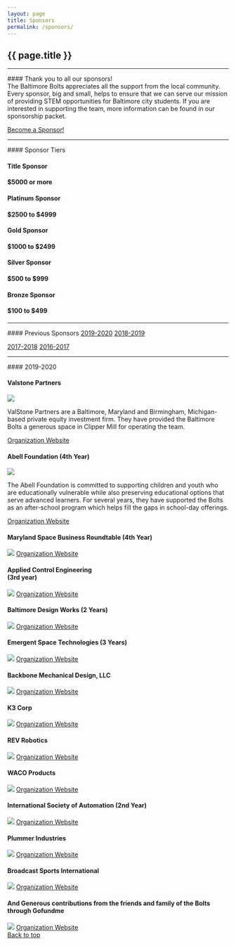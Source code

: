 ```yaml
---
layout: page
title: Sponsors
permalink: /sponsors/
---
```


<div class="container" markdown="1">
<section class="card bg-light page-card p-4" id="sponsors-page" markdown="1">

<h1 class="mx-auto">{{ page.title }}</h1>
<hr class="p-0">
<div class="text-center" markdown="1">
#### Thank you to all our sponsors!
<br>
The Baltimore Bolts appreciates all the support from the local community. Every sponsor, big and small, helps to ensure that we can serve our mission of providing STEM opportunities for Baltimore city students. If you are interested in supporting the team, more information can be found in our sponsorship packet.
</div>


<a href="https://drive.google.com/file/d/1LxHRz5hKqIseyxABPb-kKic2kLbQGTGN/view?usp=sharing" class="btn btn-primary w-100 text-light bg-theme">Become a Sponsor!</a>

<hr>
<div class="text-center" markdown="1">
#### Sponsor Tiers
</div>

<div class="container">
    <div class="row">
        <div class="col-md">
            <div class="card">
                <div class="card-header bg-theme">
                    <div class="row">
                        <div class="col-md">
                            <h4 class="card-title text-center text-light m-0">Title Sponsor</h4>
                        </div>
                        <div class="col-md">
                            <h4 class="card-title text-center text-light m-0">$5000 or more</h4>
                        </div>
                    </div>
                </div>
                <div class="card-header bg-dark">
                    <div class="row">
                        <div class="col-md">
                            <h4 class="card-title text-center text-light m-0">Platinum Sponsor</h4>
                        </div>
                        <div class="col-md">
                            <h4 class="card-title text-center text-light m-0">$2500 to $4999</h4>
                        </div>
                    </div>
                </div>
                <div class="card-header bg-warning">
                    <div class="row">
                        <div class="col-md">
                            <h4 class="card-title text-center text-light m-0">Gold Sponsor</h4>
                        </div>
                        <div class="col-md">
                            <h4 class="card-title text-center text-light m-0">$1000 to $2499</h4>
                        </div>
                    </div>
                </div>
                <div class="card-header bg-light">
                    <div class="row">
                        <div class="col-md">
                            <h4 class="card-title text-center text-dark m-0">Silver Sponsor</h4>
                        </div>
                        <div class="col-md">
                            <h4 class="card-title text-center text-dark m-0">$500 to $999</h4>
                        </div>
                    </div>
                </div>
                <div class="card-header bg-bronze">
                    <div class="row">
                        <div class="col-md">
                            <h4 class="card-title text-center text-light m-0">Bronze Sponsor</h4>
                        </div>
                        <div class="col-md">
                            <h4 class="card-title text-center text-light m-0">$100 to $499</h4>
                        </div>
                    </div>
                </div>
            </div>
        </div>
    </div>
</div>

<hr>

<div class="text-center" markdown="1">
#### Previous Sponsors
<a type="button" class="btn btn-primary text-light bg-theme pt-2" href="/sponsors/">2019-2020</a>
<a type="button" class="btn btn-primary text-light bg-theme pt-2" href="/sponsors18-19/">2018-2019</a>

<a type="button" class="btn btn-primary text-light bg-theme pt-2" href="/sponsors17-18/">2017-2018</a>
<a type="button" class="btn btn-primary text-light bg-theme pt-2" href="/sponsors16-17/">2016-2017</a>
</div>





<hr>
<div class="text-center" markdown="1">
#### 2019-2020
</div>


<div class="container">
<!------------------------>
<div class="row">
    <div class="col-md">
        <div class="card mb-4 sponsor-title">
            <div class="card-header bg-theme"><h4 class="card-title text-center text-light m-0">Valstone Partners</h4></div>
            <div class="card-body">
                <div class="row">
                    <div class="col-md">
                        <img src="/assets/img/Logos/00-Title-ValStone_small.png" class="d-flex img-fluid mx-auto mb-2 rounded"/>
                    </div>
                    <div class="col-md">
                        <p class="card-text">ValStone Partners are a Baltimore, Maryland and Birmingham, Michigan-based private equity investment firm. They have provided the Baltimore Bolts a generous space in Clipper Mill for operating the team.</p>
                        <a href="https://valstonepartners.com/" target="_blank" class="btn btn-primary w-100 text-light bg-theme">Organization Website</a>
                    </div>
                </div>
            </div>
        </div>
    </div>
</div>
<!------------------------>
<div class="row">
    <div class="col-md">
        <div class="card mb-4 sponsor-title">
            <div class="card-header bg-theme"><h4 class="card-title text-center text-light m-0">Abell Foundation (4th Year)</h4></div>
            <div class="card-body">
                <div class="row">
                    <div class="col-md">
                        <img src="/assets/img/sponsors/abell-foundation.png" class="d-flex img-fluid mx-auto mb-2 rounded"/>
                    </div>
                    <div class="col-md">
                        <p class="card-text">The Abell Foundation is committed to supporting children and youth who are educationally vulnerable while also preserving educational options that serve advanced learners. For several years, they have supported the Bolts as an after-school program which helps fill the gaps in school-day offerings.</p>
                        <a target="_blank" href="https://www.abell.org/education" class="btn btn-primary w-100 text-light bg-theme">Organization Website</a>
                    </div>
                </div>
            </div>
        </div>
    </div>
</div>
<!------------------------>
<div class="row">
<div class="col-md">
        <div class="card mb-4">
            <div class="card-header bg-dark"><h4 class="card-title text-center text-light m-0 p-0 ">Maryland Space Business Roundtable (4th Year)</h4></div>
            <div class="card-body">
                <div class="row">
                    <div class="col-md">
                        <img src="/assets/img/sponsors/msbr.png" class="d-flex img-fluid mx-auto mb-2 rounded"/>
                        <a target="_blank" href="http://www.mdspace.org/stem-education.html" class="btn btn-primary w-100 text-light bg-dark">Organization Website</a>
                    </div>
                </div>
            </div>
        </div>
    </div>
    <div class="col-md">
        <div class="card mb-4">
            <div class="card-header bg-warning"><h4 class="card-title text-center text-light m-0 p-0">Applied Control Engineering <br> (3rd year)</h4></div>
            <div class="card-body">
                <div class="row">
                    <div class="col-md">
                        <img src="/assets/img/sponsors/applied-control-engineering.png" class="d-flex img-fluid mx-auto mb-2 rounded"/>
                        <a target="_blank" href="https://www.ace-net.com/" class="btn btn-primary w-100 text-light bg-warning">Organization Website</a>
                    </div>
                </div>
            </div>
        </div>
    </div>
</div>
<!------------------------>
<div class="row">
    <div class="col-md">
        <div class="card mb-4">
            <div class="card-header bg-warning"><h4 class="card-title text-center text-light m-0 p-0 ">Baltimore Design Works (2 Years)</h4></div>
            <div class="card-body">
                <div class="row">
                    <div class="col-md">
                        <img src="/assets/img/sponsors/baltimore-design-works.png" class="d-flex img-fluid mx-auto mb-2 rounded"/>
                        <a target="_blank" href="http://www.baltimoredesignworks.com/" class="btn btn-primary w-100 text-light bg-warning">Organization Website</a>
                    </div>
                </div>
            </div>
        </div>
    </div>
    <div class="col-md">
        <div class="card mb-4">
            <div class="card-header bg-warning"><h4 class="card-title text-center text-light m-0 p-0">Emergent Space Technologies (3 Years)</h4></div>
            <div class="card-body">
                <div class="row">
                    <div class="col-md">
                        <img src="/assets/img/sponsors/est.png" class="d-flex img-fluid mx-auto mb-2 rounded"/>
                        <a target="_blank" href="https://www.emergentspace.com/" class="btn btn-primary w-100 text-light bg-warning">Organization Website</a>
                    </div>
                </div>
            </div>
        </div>
    </div>
</div>
<!------------------------>
<div class="row">
    <div class="col-md">
        <div class="card mb-4">
            <div class="card-header bg-warning"><h4 class="card-title text-center text-light m-0 p-0 ">Backbone Mechanical Design, LLC</h4></div>
            <div class="card-body">
                <div class="row">
                    <div class="col-md">
                        <img src="/assets/img/Logos/06-Gold-BMD-logo.png" class="d-flex img-fluid mx-auto mb-2 rounded"/>
                        <a target="_blank" href="http://backbonemech.com/" class="btn btn-primary w-100 text-light bg-warning">Organization Website</a>
                    </div>
                </div>
            </div>
        </div>
    </div>
    <div class="col-md">
        <div class="card mb-4">
            <div class="card-header bg-warning"><h4 class="card-title text-center text-light m-0 p-0 ">K3 Corp</h4></div>
            <div class="card-body">
                <div class="row">
                    <div class="col-md">
                        <img src="/assets/img/Logos/07-Gold-k3.png" class="d-flex img-fluid mx-auto mb-2 rounded"/>
                        <a target="_blank" href="http://backbonemech.com/" class="btn btn-primary w-100 text-light bg-warning">Organization Website</a>
                    </div>
                </div>
            </div>
        </div>
    </div>
</div>
<!------------------------>
<!------------------------>
<div class="row">
    <div class="col-md">
        <div class="card mb-4">
            <div class="card-header bg-light"><h4 class="card-title text-center text-dark m-0 p-0 ">REV Robotics</h4></div>
            <div class="card-body">
                <div class="row">
                    <div class="col-md">
                        <img src="/assets/img/Logos/08-Silver-REV_LOGO_SINGLE_COLOR_WHITE_WEB.png" class="bg-dark d-flex img-fluid mx-auto mb-2 rounded"/>
                        <a target="_blank" href="http://revrobotics.com/" class="btn btn-primary w-100 text-dark bg-light">Organization Website</a>
                    </div>
                </div>
            </div>
        </div>
    </div>
    <div class="col-md">
        <div class="card mb-4">
            <div class="card-header bg-light"><h4 class="card-title text-center text-dark m-0 p-0 ">WACO Products</h4></div>
            <div class="card-body">
                <div class="row">
                    <div class="col-md">
                        <img src="/assets/img/Logos/09-Silver-Waco-logo-FINAL-shirt.png" class="d-flex img-fluid mx-auto mb-2 rounded"/>
                        <a target="_blank" href="http://wacoproducts.com/" class="btn btn-primary w-100 text-dark bg-light">Organization Website</a>
                    </div>
                </div>
            </div>
        </div>
    </div>
</div>
<!------------------------>
<div class="row">
    <div class="col-md">
        <div class="card mb-4">
            <div class="card-header bg-bronze"><h4 class="card-title text-center text-dark m-0 p-0">International Society of Automation (2nd Year)</h4></div>
            <div class="card-body">
                <div class="row">
                    <div class="col-md">
                        <img src="/assets/img/sponsors/isa.jpg" class="d-flex img-fluid mx-auto mb-2 rounded"/>
                        <a target="_blank" href="https://www.isa.org/baltimorewashington-dc/" class="btn btn-primary w-100 text-dark bg-bronze">Organization Website</a>
                    </div>
                </div>
            </div>
        </div>
    </div>
    <div class="col-md">
        <div class="card mb-4">
            <div class="card-header bg-bronze"><h4 class="card-title text-center text-dark m-0 p-0 ">Plummer Industries</h4></div>
            <div class="card-body">
                <div class="row">
                    <div class="col-md">
                        <img src="/assets/img/Logos/11-Bronze-PI_LOGO_BLACK.png" class="d-flex img-fluid mx-auto mb-2 rounded"/>
                        <a target="_blank" href="https://plummerindustries.com/" class="btn btn-primary w-100 text-dark bg-bronze">Organization Website</a>
                    </div>
                </div>
            </div>
        </div>
    </div>
    <div class="col-md">
        <div class="card mb-4">
            <div class="card-header bg-bronze"><h4 class="card-title text-center text-dark m-0 p-0 ">Broadcast Sports International</h4></div>
            <div class="card-body">
                <div class="row">
                    <div class="col-md">
                        <img src="/assets/img/Logos/12-Bronze-BSInternational_NEP_Logo_Mk.png" class="d-flex img-fluid mx-auto mb-2 rounded"/>
                        <a target="_blank" href="http://www.bsintl.com/" class="btn btn-primary w-100 text-dark bg-bronze">Organization Website</a>
                    </div>
                </div>
            </div>
        </div>
    </div>
</div>
<div class="row">
    <div class="col-md">
        <div class="card mb-4">
            <div class="card-header bg-theme"><h4 class="card-title text-center text-light m-0 p-0">And Generous contributions from the friends and family of the Bolts through Gofundme</h4></div>
            <div class="card-body">
                <div class="row">
                    <div class="col-md">
                        <img src="/assets/img/Logos/GoFundMe.jpg" class="d-flex img-fluid mx-auto mb-2 rounded"/>
                        <a target="_blank" href="https://www.gofundme.com/f/launch-the-baltimore-bolts-to-new-heights-in-2021/" class="btn btn-primary w-100 text-light bg-theme">Organization Website</a>
                    </div>
                </div>
            </div>
        </div>
    </div>
</div>
<!------------------------>
</div>
<a href="" class="btn btn-primary w-100 text-light bg-theme">Back to top</a>
</section>
</div>